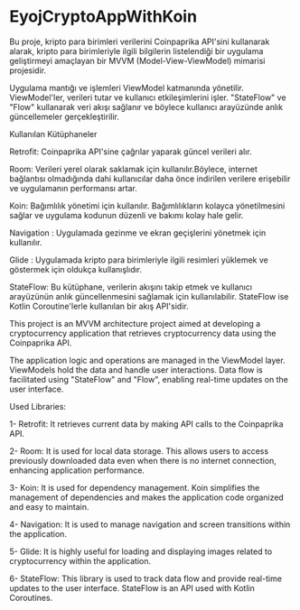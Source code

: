# EyojCryptoAppWithKoin

Bu proje, kripto para birimleri verilerini Coinpaprika API'sini kullanarak alarak, kripto para birimleriyle ilgili bilgilerin listelendiği bir uygulama geliştirmeyi amaçlayan bir MVVM (Model-View-ViewModel) mimarisi projesidir.

Uygulama mantığı ve işlemleri ViewModel katmanında yönetilir. ViewModel'ler, verileri tutar ve kullanıcı etkileşimlerini işler. "StateFlow" ve "Flow" kullanarak veri akışı sağlanır ve böylece kullanıcı arayüzünde anlık güncellemeler gerçekleştirilir.

 Kullanılan Kütüphaneler 

Retrofit: Coinpaprika API'sine çağrılar yaparak güncel verileri alır.

Room: Verileri yerel olarak saklamak için kullanılır.Böylece, internet bağlantısı olmadığında dahi kullanıcılar daha önce indirilen verilere erişebilir ve uygulamanın performansı artar.

Koin: Bağımlılık yönetimi için kullanılır. Bağımlılıkların kolayca yönetilmesini sağlar ve uygulama kodunun düzenli ve bakımı kolay hale gelir.

Navigation : Uygulamada gezinme ve ekran geçişlerini yönetmek için kullanılır.

Glide : Uygulamada kripto para birimleriyle ilgili resimleri yüklemek ve göstermek için oldukça kullanışlıdır.

StateFlow: Bu kütüphane, verilerin akışını takip etmek ve kullanıcı arayüzünün anlık güncellenmesini sağlamak için kullanılabilir. StateFlow ise Kotlin Coroutine'lerle kullanılan bir akış API'sidir.

This project is an MVVM architecture project aimed at developing a cryptocurrency application that retrieves cryptocurrency data using the Coinpaprika API.

The application logic and operations are managed in the ViewModel layer. ViewModels hold the data and handle user interactions. Data flow is facilitated using "StateFlow" and "Flow", enabling real-time updates on the user interface.

Used Libraries:

1- Retrofit: It retrieves current data by making API calls to the Coinpaprika API.

2- Room: It is used for local data storage. This allows users to access previously downloaded data even when there is no internet connection, enhancing application performance.

3- Koin: It is used for dependency management. Koin simplifies the management of dependencies and makes the application code organized and easy to maintain.

4- Navigation: It is used to manage navigation and screen transitions within the application.

5- Glide: It is highly useful for loading and displaying images related to cryptocurrency within the application.

6- StateFlow: This library is used to track data flow and provide real-time updates to the user interface. StateFlow is an API used with Kotlin Coroutines.
